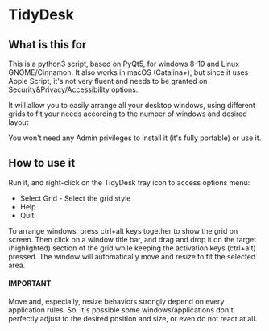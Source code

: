 # TidyDesk

## What is this for

This is a python3 script, based on PyQt5, for windows 8-10 and Linux GNOME/Cinnamon. It also works in macOS (Catalina+), but since it uses Apple Script, it's not very fluent and needs to be granted on Security&Privacy/Accessibility options.

It will allow you to easily arrange all your desktop windows, using different grids to fit your needs according to the number of windows and desired layout 

You won't need any Admin privileges to install it (it's fully portable) or use it.

## How to use it

Run it, and right-click on the TidyDesk tray icon to access options menu:

* Select Grid - Select the grid style 
* Help
* Quit

To arrange windows, press ctrl+alt keys together to show the grid on screen. Then click on a window title bar, and drag and drop it on the target (highlighted) section of the grid while keeping the activation keys (ctrl+alt) pressed. The window will automatically move and resize to fit the selected area.

#### IMPORTANT

Move and, especially, resize behaviors strongly depend on every application rules. So, it's possible some windows/applications don't perfectly adjust to the desired position and size, or even do not react at all.
